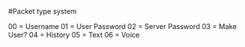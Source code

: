 #Packet type system

00 = Username
01 = User Password
02 = Server Password
03 = Make User?
04 = History
05 = Text
06 = Voice

